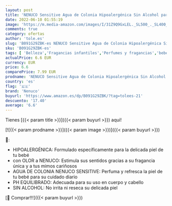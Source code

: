 ```yaml
---
layout: post
title: 'NENUCO Sensitive Agua de Colonia Hipoalergénica Sin Alcohol para Bebé  Adecuado para Cuerpo y Cabello - 175 ml'
date: 2022-06-10 01:55:19
image: 'https://m.media-amazon.com/images/I/31Z9Q9GxLEL._SL500_._SL400_.jpg'
comments: true
category: ofertas
author: 'tole.es'
slug: 'B091G29ZBK-es NENUCO Sensitive Agua de Colonia Hipoalergénica Sin...'
sku: 'B091G29ZBK-es'
tags: [ 'Belleza','Fragancias infantiles','Perfumes y fragancias','bebé','nenuco','🇪🇸', ]
actualPrice: 6.6 EUR
currency: EUR
price: 6.6
comparePrice: 7.99 EUR
prodname: 'NENUCO Sensitive Agua de Colonia Hipoalergénica Sin Alcohol para Bebé  Adecuado para Cuerpo y Cabello - 175 ml'
country: 'es'
flag: '🇪🇸'
brand: 'Nenuco'
buyurl: 'https://www.amazon.es/dp/B091G29ZBK/?tag=tolees-21'
descuento: '17.40'
average: '6.6'
---
```


Tienes [{{< param title >}}]({{< param buyurl >}}) aqui!

[![{{< param prodname >}}]({{< param image >}})]({{< param buyurl >}})

🔎:

- HIPOALERGÉNICA: Formulado específicamente para la delicada piel de tu bebé
- con OLOR a NENUCO: Estimula sus sentidos gracias a su fragancia única y a tus mimos cariñosos
- AGUA DE COLONIA NENUCO SENSITIVE: Perfuma y refresca la piel de tu bebé para su cuidado diario
- PH EQUILIBRADO: Adecuada para su uso en cuerpo y cabello
- SIN ALCOHOL: No irrita ni reseca su delicada piel

[🛒 Comprar!!!]({{< param buyurl >}})
